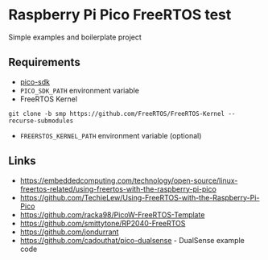 # Raspberry Pi Pico FreeRTOS test
Simple examples and boilerplate project

## Requirements

* [pico-sdk](https://github.com/raspberrypi/pico-sdk)
* `PICO_SDK_PATH` environment variable
* FreeRTOS Kernel
```shell
git clone -b smp https://github.com/FreeRTOS/FreeRTOS-Kernel --recurse-submodules
```
* `FREERSTOS_KERNEL_PATH` environment variable (optional)


## Links
* https://embeddedcomputing.com/technology/open-source/linux-freertos-related/using-freertos-with-the-raspberry-pi-pico
* https://github.com/TechieLew/Using-FreeRTOS-with-the-Raspberry-Pi-Pico
* https://github.com/racka98/PicoW-FreeRTOS-Template
* https://github.com/smittytone/RP2040-FreeRTOS
* https://github.com/jondurrant
* https://github.com/cadouthat/pico-dualsense - DualSense example code
